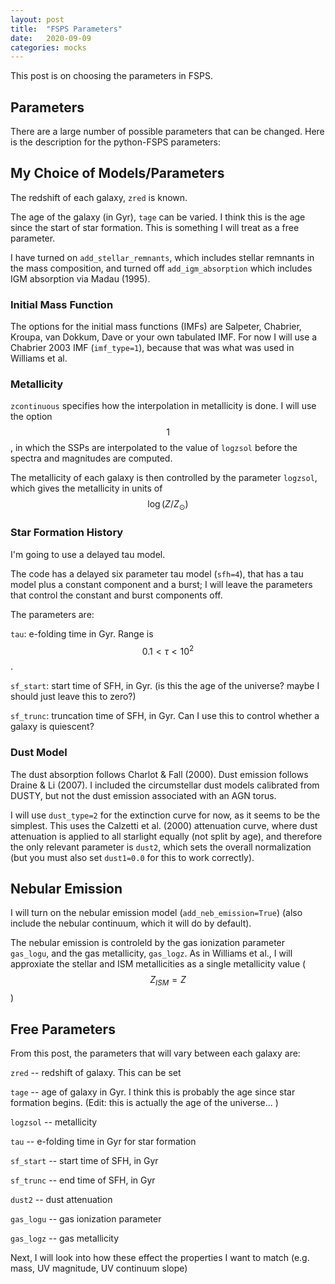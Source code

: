 ```yaml
---
layout: post
title:  "FSPS Parameters"
date:   2020-09-09
categories: mocks
---
```


This post is on choosing the parameters in FSPS.


## Parameters

There are a large number of possible parameters that can be changed. Here is the description for the python-FSPS parameters:

<object width="500" height="500" type="text/plain" data="{{site.baseurl}}/assets/files/FSPS_params.txt" border="0" >
</object>




## My Choice of Models/Parameters

The redshift of each galaxy, <code>zred</code> is known.

The age of the galaxy (in Gyr), <code>tage</code> can be varied. I think this is the age since the start of star formation. This is something I will treat as a free parameter.

I have turned on <code>add_stellar_remnants</code>, which includes stellar remnants in the mass composition, and turned off <code>add_igm_absorption</code> which includes IGM absorption via Madau (1995).



### Initial Mass Function

The options for the initial mass functions (IMFs) are Salpeter, Chabrier, Kroupa, van Dokkum, Dave or your own tabulated IMF. For now I will use a Chabrier 2003 IMF (<code>imf_type=1</code>), because that was what was used in Williams et al.



### Metallicity

<code>zcontinuous</code> specifies how the interpolation in metallicity is done. I will use the option $$1$$, in which the SSPs are interpolated to the value of <code>logzsol</code> before the spectra and magnitudes are computed.

The metallicity of each galaxy is then controlled by the parameter <code>logzsol</code>, which gives the metallicity in units of $$\log(Z/Z_\odot)$$

### Star Formation History

I'm going to use a delayed tau model.

The code has a delayed six parameter tau model (<code>sfh=4</code>), that has a tau model plus a constant component and a burst; I will leave the parameters that control the constant and burst components off.

The parameters are:

<code>tau</code>: e-folding time in Gyr. Range is $$0.1 <\tau <10^2$$.

<code>sf_start</code>: start time of SFH, in Gyr. (is this the age of the universe? maybe I should just leave this to zero?)

<code>sf_trunc</code>: truncation time of SFH, in Gyr. Can I use this to control whether a galaxy is quiescent?



### Dust Model


The dust absorption follows Charlot & Fall (2000). Dust emission follows Draine & Li (2007). I included the circumstellar dust models calibrated from DUSTY, but not the dust emission associated with an AGN torus.

I will use <code>dust_type=2</code> for the extinction curve for now, as it seems to be the simplest. This uses the Calzetti et al. (2000) attenuation curve, where dust attenuation is applied to all starlight equally (not split by age), and therefore the only relevant parameter is <code>dust2</code>, which sets the overall normalization (but you must also set  <code>dust1=0.0</code> for this to work correctly).


## Nebular Emission

I will turn on the nebular emission model (<code>add_neb_emission=True</code>)
(also include the nebular continuum, which it will do by default).

The nebular emission is controleld by the gas ionization parameter <code>gas_logu</code>, and the gas metallicity, <code>gas_logz</code>. As in Williams et al., I will approxiate the stellar and ISM metallicities as a single metallicity value ($$Z_{ISM} = Z$$)

## Free Parameters

From this post, the parameters that will vary between each galaxy are:

<code>zred</code> -- redshift of galaxy. This can be set

<code>tage</code> -- age of galaxy in Gyr. I think this is probably the age since star formation begins. (Edit: this is actually the age of the universe... )

<code>logzsol</code> -- metallicity

<code>tau</code> -- e-folding time in Gyr for star formation

<code>sf_start</code> -- start time of SFH, in Gyr

<code>sf_trunc</code>  -- end time of SFH, in Gyr

<code>dust2</code> -- dust attenuation

<code>gas_logu</code> -- gas ionization parameter

<code>gas_logz</code> -- gas metallicity

Next, I will look into how these effect the properties I want to match (e.g. mass, UV magnitude, UV continuum slope)
